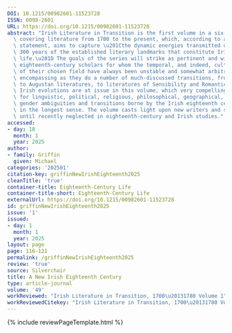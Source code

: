```yaml
---
DOI: 10.1215/00982601-11523728
ISSN: 0098-2601
URL: https://doi.org/10.1215/00982601-11523728
abstract: "Irish Literature in Transition is the first volume in a six-volume series\
  \ covering literature from 1700 to the present, which, according to a general opening\
  \ statement, aims to capture \u201Cthe dynamic energies transmitted over more than\
  \ 300 years of the established literary landmarks that constitute Irish literary\
  \ life.\u201D The goals of the series will strike as pertinent and wise to those\
  \ eighteenth-century scholars for whom the temporal, and indeed, cultural boundaries\
  \ of their chosen field have always been unstable and somewhat arbitrary, awkwardly\
  \ encompassing as they do a number of much-discussed transitions, from Restoration\
  \ to Augustan literatures, to literatures of Sensibility and Romanticism. Specifically\
  \ Irish evolutions are at issue in this volume, which very compellingly accounts\
  \ for linguistic, political, religious, philosophical, geographical, genre, and\
  \ gender ambiguities and transitions borne by the Irish eighteenth century, conceived\
  \ in the longest sense. The volume casts light upon new writers and streams of thought\
  \ until recently neglected in eighteenth-century and Irish studies."
accessed:
- day: 18
  month: 1
  year: 2025
author:
- family: Griffin
  given: Michael
categories: '202501'
citation-key: griffinNewIrishEighteenth2025
cleanTitle: 'true'
container-title: Eighteenth-Century Life
container-title-short: Eighteenth-Century Life
externalUrl: https://doi.org/10.1215/00982601-11523728
id: griffinNewIrishEighteenth2025
issue: '1'
issued:
- day: 1
  month: 1
  year: 2025
layout: page
page: 116-121
permalink: /griffinNewIrishEighteenth2025
review: 'true'
source: Silverchair
title: A New Irish Eighteenth Century
type: article-journal
volume: '49'
workReviewed: "Irish Literature in Transition, 1700\u20131780 Volume 1"
workReviewedCitekey: "Irish Literature in Transition, 1700\u20131780 Volume 1"
---
```

{% include reviewPageTemplate.html %}